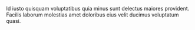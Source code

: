 Id iusto quisquam voluptatibus quia minus sunt delectus maiores provident.
Facilis laborum molestias amet doloribus eius velit ducimus voluptatum quasi.